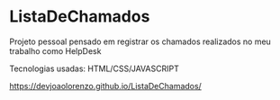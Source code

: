 # ListaDeChamados
Projeto pessoal pensado em registrar os chamados realizados no meu trabalho como HelpDesk 

Tecnologias usadas: HTML/CSS/JAVASCRIPT

https://devjoaolorenzo.github.io/ListaDeChamados/
